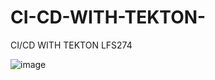 # CI-CD-WITH-TEKTON-
CI/CD WITH TEKTON LFS274


![image](https://github.com/kiplongu/CI-CD-WITH-TEKTON-/assets/51644799/33e1cf06-1fcf-4035-9049-532eb7e26ee0)
